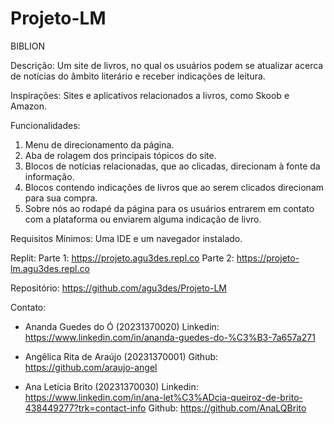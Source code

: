 # Projeto-LM
BIBLION

Descrição:
Um site de livros, no qual os usuários podem se atualizar acerca de notícias do âmbito literário e receber indicações de leitura.

Inspirações: 
Sites e aplicativos relacionados a livros, como Skoob e Amazon.

Funcionalidades: 
1. Menu de direcionamento da página.
2. Aba de rolagem dos principais tópicos do site.
3. Blocos de notícias relacionadas, que ao clicadas, direcionam à fonte da informação.
4. Blocos contendo indicações de livros que ao serem clicados direcionam para sua compra.
5. Sobre nós ao rodapé da página para os usuários entrarem em contato com a plataforma ou enviarem alguma indicação de livro.

Requisitos Mínimos:
Uma IDE e um navegador instalado.

Replit:
Parte 1: https://projeto.agu3des.repl.co
Parte 2: https://projeto-lm.agu3des.repl.co

Repositório:
https://github.com/agu3des/Projeto-LM

Contato:
- Ananda Guedes do Ó (20231370020)
Linkedin: https://www.linkedin.com/in/ananda-guedes-do-%C3%B3-7a657a271

- Angêlica Rita de Araújo (20231370001)
Github: https://github.com/araujo-angel

- Ana Letícia Brito (20231370030)
Linkedin: https://www.linkedin.com/in/ana-let%C3%ADcia-queiroz-de-brito-438449277?trk=contact-info
Github: https://github.com/AnaLQBrito